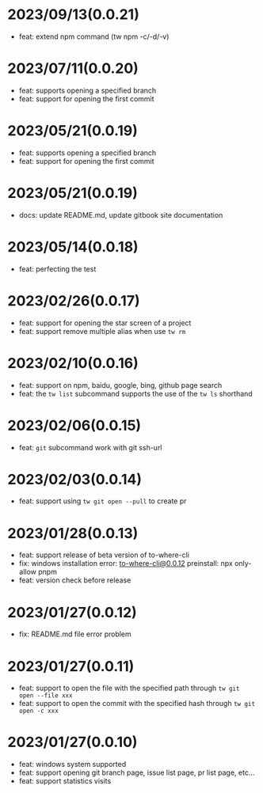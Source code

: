 # 2023/09/13(0.0.21)

- feat: extend npm command (tw npm -c/-d/-v)

# 2023/07/11(0.0.20)

- feat: supports opening a specified branch
- feat: support for opening the first commit

# 2023/05/21(0.0.19)

- feat: supports opening a specified branch
- feat: support for opening the first commit

# 2023/05/21(0.0.19)

- docs: update README.md, update gitbook site documentation

# 2023/05/14(0.0.18)

- feat: perfecting the test

# 2023/02/26(0.0.17)

- feat: support for opening the star screen of a project
- feat: support remove multiple alias when use `tw rm`

# 2023/02/10(0.0.16)

- feat: support on npm, baidu, google, bing, github page search
- feat: the `tw list` subcommand supports the use of the `tw ls` shorthand
  
# 2023/02/06(0.0.15)

- feat: `git` subcommand work with git ssh-url

# 2023/02/03(0.0.14)

- feat: support using `tw git open --pull` to create pr

# 2023/01/28(0.0.13)

- feat: support release of beta version of to-where-cli
- fix: windows installation error: to-where-cli@0.0.12 preinstall: npx only-allow pnpm
- feat: version check before release
  
# 2023/01/27(0.0.12)

- fix: README.md file error problem

# 2023/01/27(0.0.11)

- feat: support to open the file with the specified path through `tw git open --file xxx`
- feat: support to open the commit with the specified hash through `tw git open -c xxx`

# 2023/01/27(0.0.10)

- feat: windows system supported
- feat: support opening git branch page, issue list page, pr list page, etc...
- feat: support statistics visits
